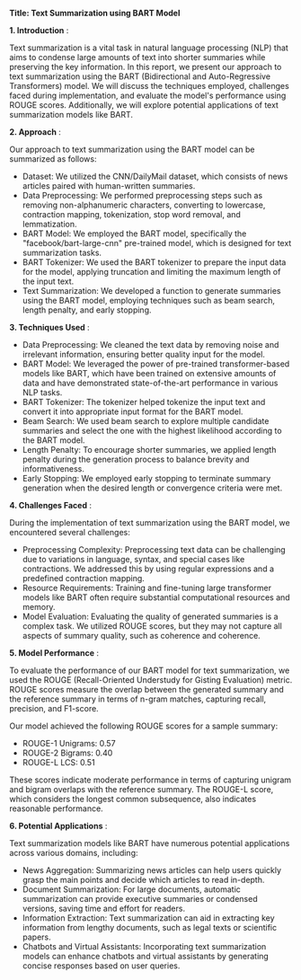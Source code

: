 **Title: Text Summarization using BART Model**

**1. Introduction** :

Text summarization is a vital task in natural language processing (NLP) that aims to condense large amounts of text into shorter summaries while preserving the key information. In this report, we present our approach to text summarization using the BART (Bidirectional and Auto-Regressive Transformers) model. We will discuss the techniques employed, challenges faced during implementation, and evaluate the model's performance using ROUGE scores. Additionally, we will explore potential applications of text summarization models like BART.

**2. Approach** :

Our approach to text summarization using the BART model can be summarized as follows:
- Dataset: We utilized the CNN/DailyMail dataset, which consists of news articles paired with human-written summaries.
- Data Preprocessing: We performed preprocessing steps such as removing non-alphanumeric characters, converting to lowercase, contraction mapping, tokenization, stop word removal, and lemmatization.
- BART Model: We employed the BART model, specifically the "facebook/bart-large-cnn" pre-trained model, which is designed for text summarization tasks.
- BART Tokenizer: We used the BART tokenizer to prepare the input data for the model, applying truncation and limiting the maximum length of the input text.
- Text Summarization: We developed a function to generate summaries using the BART model, employing techniques such as beam search, length penalty, and early stopping.

**3. Techniques Used** :

- Data Preprocessing: We cleaned the text data by removing noise and irrelevant information, ensuring better quality input for the model.
- BART Model: We leveraged the power of pre-trained transformer-based models like BART, which have been trained on extensive amounts of data and have demonstrated state-of-the-art performance in various NLP tasks.
- BART Tokenizer: The tokenizer helped tokenize the input text and convert it into appropriate input format for the BART model.
- Beam Search: We used beam search to explore multiple candidate summaries and select the one with the highest likelihood according to the BART model.
- Length Penalty: To encourage shorter summaries, we applied length penalty during the generation process to balance brevity and informativeness.
- Early Stopping: We employed early stopping to terminate summary generation when the desired length or convergence criteria were met.

**4. Challenges Faced** :

During the implementation of text summarization using the BART model, we encountered several challenges:
- Preprocessing Complexity: Preprocessing text data can be challenging due to variations in language, syntax, and special cases like contractions. We addressed this by using regular expressions and a predefined contraction mapping.
- Resource Requirements: Training and fine-tuning large transformer models like BART often require substantial computational resources and memory.
- Model Evaluation: Evaluating the quality of generated summaries is a complex task. We utilized ROUGE scores, but they may not capture all aspects of summary quality, such as coherence and coherence.

**5. Model Performance** :

To evaluate the performance of our BART model for text summarization, we used the ROUGE (Recall-Oriented Understudy for Gisting Evaluation) metric. ROUGE scores measure the overlap between the generated summary and the reference summary in terms of n-gram matches, capturing recall, precision, and F1-score.

Our model achieved the following ROUGE scores for a sample summary:
- ROUGE-1 Unigrams: 0.57
- ROUGE-2 Bigrams: 0.40
- ROUGE-L LCS: 0.51

These scores indicate moderate performance in terms of capturing unigram and bigram overlaps with the reference summary. The ROUGE-L score, which considers the longest common subsequence, also indicates reasonable performance.

**6. Potential Applications** :

Text summarization models like BART have numerous potential applications across various domains, including:
- News Aggregation: Summarizing news articles can help users quickly grasp the main points and decide which articles to read in-depth.
- Document Summarization: For large documents, automatic summarization can provide executive summaries or condensed versions, saving time and effort for readers.
- Information Extraction: Text summarization can aid in extracting key information from lengthy documents, such as legal texts or scientific papers.
- Chatbots and Virtual Assistants: Incorporating text summarization models can enhance chatbots and virtual assistants by generating concise responses based on user queries.
